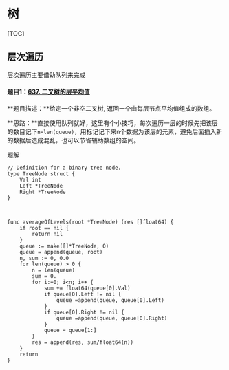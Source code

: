 # 树
[TOC]

## 层次遍历

层次遍历主要借助队列来完成



#### 题目1：[637. 二叉树的层平均值](https://leetcode-cn.com/problems/average-of-levels-in-binary-tree/)

**题目描述：**给定一个非空二叉树, 返回一个由每层节点平均值组成的数组。

**思路：**直接使用队列就好，这里有个小技巧，每次遍历一层的时候先把该层的数目记下`n=len(queue)`，用标记记下来n个数据为该层的元素，避免后面插入新的数据后造成混乱，也可以节省辅助数组的空间。

题解

```
// Definition for a binary tree node.
type TreeNode struct {
    Val int
    Left *TreeNode
    Right *TreeNode
}



func averageOfLevels(root *TreeNode) (res []float64) {
    if root == nil {
        return nil
    }
    queue := make([]*TreeNode, 0)
    queue = append(queue, root)
    n, sum := 0, 0.0
    for len(queue) > 0 {
        n = len(queue)
        sum = 0.
        for i:=0; i<n; i++ {
            sum += float64(queue[0].Val)
            if queue[0].Left != nil {
                queue =append(queue, queue[0].Left)
            } 
            if queue[0].Right != nil {
                queue =append(queue, queue[0].Right)
            }
            queue = queue[1:]
        }
        res = append(res, sum/float64(n))
    }
    return 
}
```



